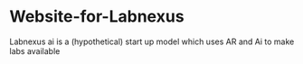 # Website-for-Labnexus
Labnexus ai is a (hypothetical) start up model which uses AR and Ai to make labs available
